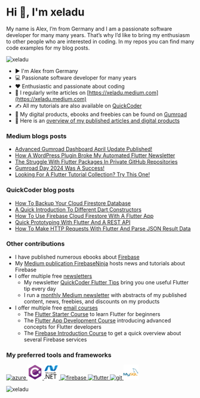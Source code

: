 # Hi 👋, I'm xeladu

My name is Alex, I’m from Germany and I am a passionate software developer for many many years. That’s why I’d like to bring my enthusiasm to other people who are interested in coding. In my repos you can find many code examples for my blog posts.

<p align="left"> <img src="https://komarev.com/ghpvc/?username=xeladu&label=Profile%20views&color=44ff00&style=plastic" alt="xeladu" /> </p>

- ▶  I'm Alex from Germany
- 💻 Passionate software developer for many years
- ❤  Enthusiastic and passionate about coding
- 📝 I regularly write articles on [https://xeladu.medium.com](https://xeladu.medium.com)
- ✍ All my tutorials are also available on [QuickCoder](https://quickcoder.org)
- 🏬 My digital products, ebooks and freebies can be found on [Gumroad](https://xeladu.gumroad.com)
- 📙 Here is an [overview of my published articles and digital products](https://xeladu.medium.com/%E2%84%B9-xeladus-info-point-find-quickly-what-you-need-bbe620e97d8c)

### Medium blogs posts
<!-- BLOG-POST-LIST:START -->
- [Advanced Gumroad Dashboard April Update Published!](https://xeladu.medium.com/advanced-gumroad-dashboard-april-update-published-0e928526aa4a?source=rss-ae1e6291afc3------2)
- [How A WordPress Plugin Broke My Automated Flutter Newsletter](https://levelup.gitconnected.com/how-a-wordpress-plugin-broke-my-automated-flutter-newsletter-c9a41abb5acb?source=rss-ae1e6291afc3------2)
- [The Struggle With Flutter Packages In Private GitHub Repositories](https://medium.com/long-sweet-valuable/the-struggle-with-flutter-packages-in-private-github-repositories-50e53852e4aa?source=rss-ae1e6291afc3------2)
- [Gumroad Day 2024 Was A Success!](https://medium.com/short-sweet-valuable/gumroad-day-2024-was-a-success-b92ac2bfa22b?source=rss-ae1e6291afc3------2)
- [Looking For A Flutter Tutorial Collection? Try This One!](https://medium.com/the-shortform/looking-for-a-flutter-tutorial-collection-try-this-one-606c85e8e8c6?source=rss-ae1e6291afc3------2)
<!-- BLOG-POST-LIST:END -->

### QuickCoder blog posts
<!-- QC-BLOG-POST-LIST:START -->
- [How To Backup Your Cloud Firestore Database](https://quickcoder.org/how-to-backup-your-cloud-firestore-database/?utm_source=rss&utm_medium=rss&utm_campaign=how-to-backup-your-cloud-firestore-database)
- [A Quick Introduction To Different Dart Constructors](https://quickcoder.org/a-quick-introduction-to-different-dart-constructors/?utm_source=rss&utm_medium=rss&utm_campaign=a-quick-introduction-to-different-dart-constructors)
- [How To Use Firebase Cloud Firestore With A Flutter App](https://quickcoder.org/firebase-firestore/?utm_source=rss&utm_medium=rss&utm_campaign=firebase-firestore)
- [Quick Prototyping With Flutter And A REST API](https://quickcoder.org/flutter-quick-prototyping/?utm_source=rss&utm_medium=rss&utm_campaign=flutter-quick-prototyping)
- [How To Make HTTP Requests With Flutter And Parse JSON Result Data](https://quickcoder.org/flutter-http-requests/?utm_source=rss&utm_medium=rss&utm_campaign=flutter-http-requests)
<!-- QC-BLOG-POST-LIST:END -->

### Other contributions

- I have published numerous ebooks about [Firebase](https://xeladu.gumroad.com/?tags=firebase)
- My [Medium publication FirebaseNinja](https://medium.com/firebase-ninja) hosts news and tutorials about Firebase
- I offer multiple free [newsletters](https://newsletters.quickcoder.org)
  - My newsletter [QuickCoder Flutter Tips](https://newsletters.quickcoder.org#flutter) bring you one useful Flutter tip every day
  - I run a [monthly Medium newsletter](https://newsletters.quickcoder.org#medium) with abstracts of my published content, news, freebies, and discounts on my products
- I offer multiple free [email courses](https://courses.quickcoder.org)
  - The [Flutter Starter Course](https://courses.quickcoder.org#flutterstarter) to learn Flutter for beginners
  - The [Flutter App Development Course](https://courses.quickcoder.org#flutterappdev) introducing advanced concepts for Flutter developers
  - The [Firebase Introduction Course](https://courses.quickcoder.org#firebaseintroduction) to get a quick overview about several Firebase services

### My preferred tools and frameworks
 <p>
  <a href="https://azure.microsoft.com/en-in/" target="_blank" rel="noreferrer"> <img src="https://www.vectorlogo.zone/logos/microsoft_azure/microsoft_azure-icon.svg" alt="azure" width="40" height="40"/> </a> 
  <a href="https://www.w3schools.com/cs/" target="_blank" rel="noreferrer"> <img src="https://raw.githubusercontent.com/devicons/devicon/master/icons/csharp/csharp-original.svg" alt="csharp" width="40" height="40"/> </a> 
  <a href="https://dotnet.microsoft.com/" target="_blank" rel="noreferrer"> <img src="https://raw.githubusercontent.com/devicons/devicon/master/icons/dot-net/dot-net-original-wordmark.svg" alt="dotnet" width="40" height="40"/> </a> 
  <a href="https://firebase.google.com/" target="_blank" rel="noreferrer"> <img src="https://www.vectorlogo.zone/logos/firebase/firebase-icon.svg" alt="firebase" width="40" height="40"/> </a> 
  <a href="https://flutter.dev" target="_blank" rel="noreferrer"> <img src="https://www.vectorlogo.zone/logos/flutterio/flutterio-icon.svg" alt="flutter" width="40" height="40"/> </a> 
  <a href="https://git-scm.com/" target="_blank" rel="noreferrer"> <img src="https://www.vectorlogo.zone/logos/git-scm/git-scm-icon.svg" alt="git" width="40" height="40"/> </a> 
  <a href="https://www.mysql.com/" target="_blank" rel="noreferrer"> <img src="https://raw.githubusercontent.com/devicons/devicon/master/icons/mysql/mysql-original-wordmark.svg" alt="mysql" width="40" height="40"/> </a> 
  </p>
  
  <p><img src="https://github-readme-stats.vercel.app/api/top-langs?username=xeladu&show_icons=true&theme=synthwave&locale=en&layout=compact" alt="xeladu" /></p>
